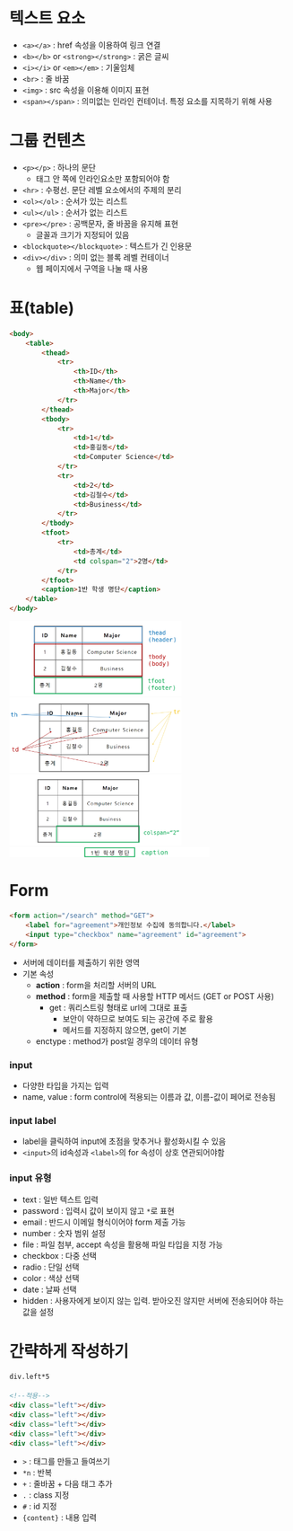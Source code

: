 # 텍스트 요소

- `<a></a>` : href 속성을 이용하여 링크 연결
- `<b></b>` or `<strong></strong>` : 굵은 글씨
- `<i></i>` or `<em></em>` : 기울임체
- `<br>` : 줄 바꿈
- `<img>` : src 속성을 이용해 이미지 표현
- `<span></span>` : 의미없는 인라인 컨테이너. 특정 요소를 지목하기 위해 사용 



# 그룹 컨텐츠

- `<p></p>` : 하나의 문단
  - 태그 안 쪽에 인라인요소만 포함되어야 함
- `<hr>` : 수평선. 문단 레벨 요소에서의 주제의 분리
- `<ol></ol>` : 순서가 있는 리스트
- `<ul></ul>` : 순서가 없는 리스트
- `<pre></pre>` : 공백문자, 줄 바꿈을 유지해 표현
  - 글꼴과 크기가 지정되어 있음
- `<blockquote></blockquote>` : 텍스트가 긴 인용문
- `<div></div>` : 의미 없는 블록 레벨 컨테이너
  - 웹 페이지에서 구역을 나눌 때 사용



# 표(table)

```html
<body>
    <table>
        <thead>
            <tr>
                <th>ID</th>
                <th>Name</th>
                <th>Major</th>
            </tr>
        </thead>
        <tbody>
            <tr>
                <td>1</td>
                <td>홍길동</td>
                <td>Computer Science</td>
            </tr>
            <tr>
                <td>2</td>
                <td>김철수</td>
                <td>Business</td>
            </tr>
        </tbody>
        <tfoot>
            <tr>
                <td>총계</td>
                <td colspan="2">2명</td>
            </tr>
        </tfoot>
        <caption>1반 학생 명단</caption>
    </table>
</body>
```

<img src="02_HTML_tags.assets/image-20220207021228752.png" alt="image-20220207021228752" style="zoom:30%;" />

<img src="02_HTML_tags.assets/image-20220207021149879.png" alt="image-20220207021149879" style="zoom:30%;" />



<img src="02_HTML_tags.assets/image-20220207021257857.png" alt="image-20220207021257857" style="zoom:30%;" />

<img src="02_HTML_tags.assets/image-20220207021346893.png" alt="image-20220207021346893" style="zoom:35%;" />

# Form

```html
<form action="/search" method="GET">
    <label for="agreement">개인정보 수집에 동의합니다.</label>
    <input type="checkbox" name="agreement" id="agreement">
</form>
```

- 서버에 데이터를 제출하기 위한 영역
- 기본 속성
  - **action** : form을 처리할 서버의 URL
  - **method** : form을 제출할 때 사용할 HTTP 메서드 (GET or POST 사용)
    - get : 쿼리스트링 형태로 url에 그대로 표출
      - 보안이 약하므로 보여도 되는 공간에 주로 활용 
      - 메서드를 지정하지 않으면, get이 기본
  - enctype : method가 post일 경우의 데이터 유형

### input

- 다양한 타입을 가지는 입력
- name, value : form control에 적용되는 이름과 값, 이름-값이 페어로 전송됨



### input label

- label을 클릭하여 input에 초점을 맞추거나 활성화시킬 수 있음
- `<input>`의 id속성과 `<label>`의 for 속성이 상호 연관되어야함



### input 유형

- text : 일반 텍스트 입력
- password : 입력시 값이 보이지 않고 `*`로 표현
- email : 반드시 이메일 형식이어야 form 제출 가능
- number : 숫자 범위 설정
- file : 파일 첨부, accept 속성을 활용해 파일 타입을 지정 가능
- checkbox : 다중 선택
- radio : 단일 선택
- color : 색상 선택
- date : 날짜 선택
- hidden : 사용자에게 보이지 않는 입력. 받아오진 않지만 서버에 전송되어야 하는 값을 설정



# 간략하게 작성하기

```html
div.left*5

<!--적용-->
<div class="left"></div>
<div class="left"></div>
<div class="left"></div>
<div class="left"></div>
<div class="left"></div>
```

- `>` : 태그를 만들고 들여쓰기
- `*n` : 반복
- `+` : 줄바꿈 + 다음 태그 추가
- `.` : class 지정
- `#` : id 지정
- `{content}` : 내용 입력